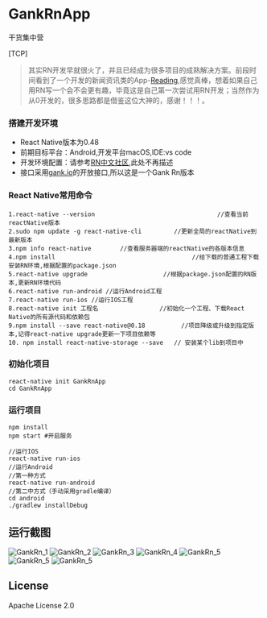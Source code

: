 # GankRnApp
干货集中营

[TCP]

> 其实RN开发早就很火了，并且已经成为很多项目的成熟解决方案。前段时间看到了一个开发的新闻资讯类的App-[Reading](https://github.com/attentiveness/reading),感觉真棒，想着如果自己用RN写一个会不会更有趣，毕竟这是自己第一次尝试用RN开发；当然作为从0开发的，很多思路都是借鉴这位大神的，感谢！！！。
### 搭建开发环境
- React Native版本为0.48
- 前期目标平台：Android,开发平台macOS,IDE:vs code
- 开发环境配置：请参考[RN中文社区](http://reactnative.cn/docs/0.48/getting-started.html),此处不再描述
- 接口采用[gank.io](http://www.gank.io)的开放接口,所以这是一个Gank Rn版本
### React Native常用命令

```
1.react-native --version                                  //查看当前reactNative版本
2.sudo npm update -g react-native-cli         //更新全局的reactNative到最新版本
3.npm info react-native        //查看服务器端的reactNative的各版本信息
4.npm install                                      //给下载的普通工程下载安装RN环境,根据配置的package.json
5.react-native upgrade                     //根据package.json配置的RN版本,更新RN环境代码
6.react-native run-android //运行Android工程
7.react-native run-ios //运行IOS工程
8.react-native init 工程名                 //初始化一个工程、下载React Native的所有源代码和依赖包
9.npm install --save react-native@0.18          //项目降级或升级到指定版本,记得react-native upgrade更新一下项目依赖等
10. npm install react-native-storage --save   // 安装某个lib到项目中
```

### 初始化项目

```
react-native init GankRnApp
cd GankRnApp
```
### 运行项目

```
npm install 
npm start #开启服务
```

```
//运行IOS 
react-native run-ios
//运行Android
//第一种方式
react-native run-android
//第二中方式（手动采用gradle编译）
cd android
./gradlew installDebug
```

## 运行截图

![GankRn_1](./screenshot/WechatIMG100.jpeg)
![GankRn_2](./screenshot/WechatIMG102.jpeg)
![GankRn_3](./screenshot/WechatIMG103.jpeg)
![GankRn_4](./screenshot/WechatIMG104.png)
![GankRn_5](./screenshot/WechatIMG105.jpeg)
![GankRn_5](./screenshot/WechatIMG106.jpeg)
![GankRn_5](./screenshot/WechatIMG107.jpeg)

## License

Apache License 2.0